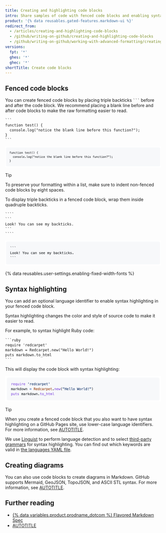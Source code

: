 ```yaml
---
title: Creating and highlighting code blocks
intro: Share samples of code with fenced code blocks and enabling syntax highlighting.
product: '{% data reusables.gated-features.markdown-ui %}'
redirect_from:
  - /articles/creating-and-highlighting-code-blocks
  - /github/writing-on-github/creating-and-highlighting-code-blocks
  - /github/writing-on-github/working-with-advanced-formatting/creating-and-highlighting-code-blocks
versions:
  fpt: '*'
  ghes: '*'
  ghec: '*'
shortTitle: Create code blocks
---
```


## Fenced code blocks

You can create fenced code blocks by placing triple backticks <code>\`\`\`</code> before and after the code block. We recommend placing a blank line before and after code blocks to make the raw formatting easier to read.

````text
```
function test() {
  console.log("notice the blank line before this function?");
}
```
````

![Screenshot of rendered {% data variables.product.prodname_dotcom %} Markdown showing how triple backticks render code blocks in raw formatting. The block begins with "function test() {."](/assets/images/help/writing/fenced-code-block-rendered.png)

> [!TIP]
> To preserve your formatting within a list, make sure to indent non-fenced code blocks by eight spaces.

To display triple backticks in a fenced code block, wrap them inside quadruple backticks.

`````text
````
```
Look! You can see my backticks.
```
````
`````

![Screenshot of rendered {% data variables.product.prodname_dotcom %} Markdown showing how quadruple backticks cause triple backticks surrounding a code block to remain visible. The block reads, "Look! You can see my backticks."](/assets/images/help/writing/fenced-code-show-backticks-rendered.png)

{% data reusables.user-settings.enabling-fixed-width-fonts %}

## Syntax highlighting

<!-- If you make changes to this feature, check whether any of the changes affect languages listed in /get-started/learning-about-github/github-language-support. If so, please update the language support article accordingly. -->

You can add an optional language identifier to enable syntax highlighting in your fenced code block.

Syntax highlighting changes the color and style of source code to make it easier to read.

For example, to syntax highlight Ruby code:

````text
```ruby
require 'redcarpet'
markdown = Redcarpet.new("Hello World!")
puts markdown.to_html
```
````

This will display the code block with syntax highlighting:

![Screenshot of three lines of Ruby code as displayed on {% data variables.product.prodname_dotcom %}. Elements of the code display in purple, blue, and red type for scannability.](/assets/images/help/writing/code-block-syntax-highlighting-rendered.png)

> [!TIP]
> When you create a fenced code block that you also want to have syntax highlighting on a GitHub Pages site, use lower-case language identifiers. For more information, see [AUTOTITLE](/pages/setting-up-a-github-pages-site-with-jekyll/about-github-pages-and-jekyll#syntax-highlighting).

We use [Linguist](https://github.com/github-linguist/linguist) to perform language detection and to select [third-party grammars](https://github.com/github-linguist/linguist/blob/main/vendor/README.md) for syntax highlighting. You can find out which keywords are valid in [the languages YAML file](https://github.com/github-linguist/linguist/blob/main/lib/linguist/languages.yml).

## Creating diagrams

You can also use code blocks to create diagrams in Markdown. GitHub supports Mermaid, GeoJSON, TopoJSON, and ASCII STL syntax. For more information, see [AUTOTITLE](/get-started/writing-on-github/working-with-advanced-formatting/creating-diagrams).

## Further reading

* [{% data variables.product.prodname_dotcom %} Flavored Markdown Spec](https://github.github.com/gfm/)
* [AUTOTITLE](/get-started/writing-on-github/getting-started-with-writing-and-formatting-on-github/basic-writing-and-formatting-syntax)
